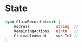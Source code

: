 <!-- order: 2 -->

# State

```go
type ClaimRecord struct {
 	Address            string  // 
	RemainingActions   uint8   // 
	ClaimableAmount    sdk.Int //
}
```